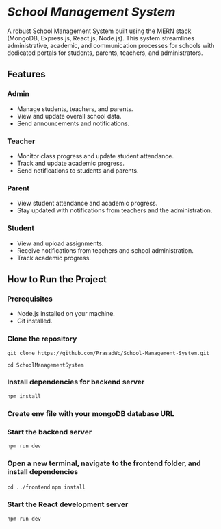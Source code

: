 # ***School Management System***
A robust School Management System built using the MERN stack (MongoDB, Express.js, React.js, Node.js). This system streamlines administrative, academic, and communication processes for schools with dedicated portals for students, parents, teachers, and administrators.

## Features
### Admin
- Manage students, teachers, and parents.
- View and update overall school data.
- Send announcements and notifications.

### Teacher
- Monitor class progress and update student attendance.
- Track and update academic progress.
- Send notifications to students and parents.

### Parent
- View student attendance and academic progress.
- Stay updated with notifications from teachers and the administration.

### Student
- View and upload assignments.
- Receive notifications from teachers and school administration.
- Track academic progress.

## How to Run the Project

### Prerequisites
- Node.js installed on your machine.
- Git installed.

### Clone the repository 
```git clone https://github.com/PrasadWc/School-Management-System.git```

```cd SchoolManagementSystem```

### Install dependencies for backend server
```npm install```

### Create env file with your mongoDB database URL

### Start the backend server
```npm run dev```

### Open a new terminal, navigate to the frontend folder, and install dependencies
```cd ../frontend```
```npm install```

### Start the React development server
```npm run dev```
